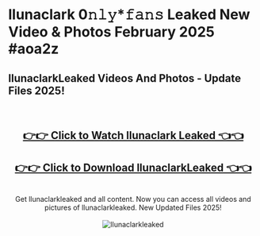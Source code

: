 # llunaclark 0𝚗𝚕𝚢*𝚏𝚊𝚗𝚜 Leaked New Video & Photos February 2025 #aoa2z

<h2>llunaclarkLeaked Videos And Photos - Update Files 2025!</h2>
<br>
<div align="center">
<h2><a href="https://mediaupload.pro?title=llunaclark&ref=11F" rel="nofollow">👉👉 Click to Watch llunaclark Leaked 👈👈</a></h2>
<h2><a href="https://mediaupload.pro?title=llunaclark&ref=11F" rel="nofollow">👉👉 Click to Download llunaclarkLeaked 👈👈</a></h2>
<br>
Get llunaclarkleaked and all content. Now you can access all videos and pictures of llunaclarkleaked. New Updated Files 2025!
<br>
<br>
<a href="https://mediaupload.pro?title=llunaclark&ref=11F" rel="nofollow" data-target="animated-image.originalLink"><img src="https://i.ibb.co/Gkj2r4b/banner.png" alt="llunaclarkleaked" style="max-width: 100%; display: inline-block;" data-target="animated-image.originalImage"></a>
</div>
<br>

